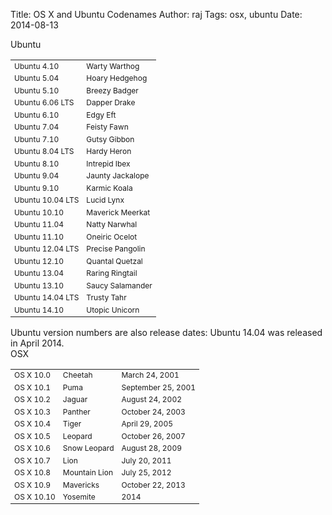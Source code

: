 Title:  OS X and Ubuntu Codenames
Author: raj
Tags:   osx, ubuntu
Date:   2014-08-13

<style type="text/css">
    tbody td {font-size: 75%;}
</style>

<div class="row">
<div class="col-md-6">
    Ubuntu
    <table class="table-striped">
    <tbody>
        <tr><td>Ubuntu 4.10</td><td>Warty Warthog</td></tr>
        <tr><td>Ubuntu 5.04</td><td>Hoary Hedgehog</td></tr>
        <tr><td>Ubuntu 5.10</td><td>Breezy Badger</td></tr>
        <tr><td>Ubuntu 6.06 LTS</td><td>Dapper Drake</td></tr>
        <tr><td>Ubuntu 6.10</td><td>Edgy Eft</td></tr>
        <tr><td>Ubuntu 7.04</td><td>Feisty Fawn</td></tr>
        <tr><td>Ubuntu 7.10</td><td>Gutsy Gibbon</td></tr>
        <tr><td>Ubuntu 8.04 LTS</td><td>Hardy Heron</td></tr>
        <tr><td>Ubuntu 8.10</td><td>Intrepid Ibex</td></tr>
        <tr><td>Ubuntu 9.04</td><td>Jaunty Jackalope</td></tr>
        <tr><td>Ubuntu 9.10</td><td>Karmic Koala</td></tr>
        <tr><td>Ubuntu 10.04 LTS</td><td>Lucid Lynx</td></tr>
        <tr><td>Ubuntu 10.10</td><td>Maverick Meerkat</td></tr>
        <tr><td>Ubuntu 11.04</td><td>Natty Narwhal</td></tr>
        <tr><td>Ubuntu 11.10</td><td>Oneiric Ocelot</td></tr>
        <tr><td>Ubuntu 12.04 LTS</td><td>Precise Pangolin</td></tr>
        <tr><td>Ubuntu 12.10</td><td>Quantal Quetzal</td></tr>
        <tr><td>Ubuntu 13.04</td><td>Raring Ringtail</td></tr>
        <tr><td>Ubuntu 13.10</td><td>Saucy Salamander</td></tr>
        <tr><td>Ubuntu 14.04 LTS</td><td>Trusty Tahr</td></tr>
        <tr><td>Ubuntu 14.10</td><td>Utopic Unicorn</td></tr>
    </tbody>
    </table>
    Ubuntu version numbers are also release dates: Ubuntu 14.04 was released in April 2014.
</div>
<div class="col-md-6">
    OSX
    <table class="table-striped">
    <tbody>
        <tr><td>OS X 10.0</td><td>Cheetah</td><td>March 24, 2001</td></tr>
        <tr><td>OS X 10.1</td><td>Puma</td><td>September 25, 2001</td></tr>
        <tr><td>OS X 10.2</td><td>Jaguar</td><td>August 24, 2002</td></tr>
        <tr><td>OS X 10.3</td><td>Panther</td><td>October 24, 2003</td></tr>
        <tr><td>OS X 10.4</td><td>Tiger</td><td>April 29, 2005</td></tr>
        <tr><td>OS X 10.5</td><td>Leopard</td><td>October 26, 2007</td></tr>
        <tr><td>OS X 10.6</td><td>Snow Leopard</td><td>August 28, 2009</td></tr>
        <tr><td>OS X 10.7</td><td>Lion</td><td>July 20, 2011</td></tr>
        <tr><td>OS X 10.8</td><td>Mountain Lion</td><td>July 25, 2012</td></tr>
        <tr><td>OS X 10.9</td><td>Mavericks</td><td>October 22, 2013</td></tr>
        <tr><td>OS X 10.10</td><td>Yosemite</td><td>2014</td></tr>
    </tbody>
    </table>
</div>
</div>
